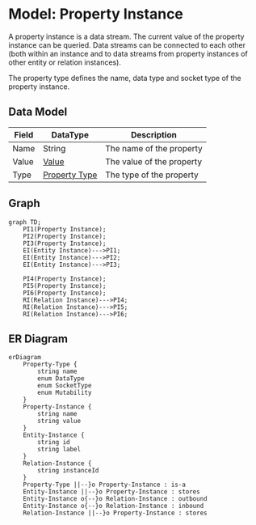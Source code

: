 # Model: Property Instance

A property instance is a data stream. The current value of the property instance can be queried. Data streams can be
connected to each other (both within an instance and to data streams from property instances of other entity or relation
instances).

The property type defines the name, data type and socket type of the property instance.

## Data Model

| Field      | DataType                                                          | Description               |
|------------|-------------------------------------------------------------------|---------------------------|
| Name       | String                                                            | The name of the property  |
| Value      | [Value](https://docs.serde.rs/serde_json/value/enum.Value.html)   | The value of the property |
| Type       | [Property Type](./Model_Property_Type.md)                         | The type of the property  |

## Graph

```mermaid
graph TD;
    PI1(Property Instance);
    PI2(Property Instance);
    PI3(Property Instance);
    EI(Entity Instance)--->PI1;
    EI(Entity Instance)--->PI2;
    EI(Entity Instance)--->PI3;

    PI4(Property Instance);
    PI5(Property Instance);
    PI6(Property Instance);
    RI(Relation Instance)--->PI4;
    RI(Relation Instance)--->PI5;
    RI(Relation Instance)--->PI6;
```

## ER Diagram

```mermaid
erDiagram
    Property-Type {
        string name
        enum DataType
        enum SocketType
        enum Mutability
    }
    Property-Instance {
        string name
        string value
    }
    Entity-Instance {
        string id
        string label
    }
    Relation-Instance {
        string instanceId
    }
    Property-Type ||--}o Property-Instance : is-a
    Entity-Instance ||--}o Property-Instance : stores
    Entity-Instance o{--}o Relation-Instance : outbound
    Entity-Instance o{--}o Relation-Instance : inbound
    Relation-Instance ||--}o Property-Instance : stores
```
